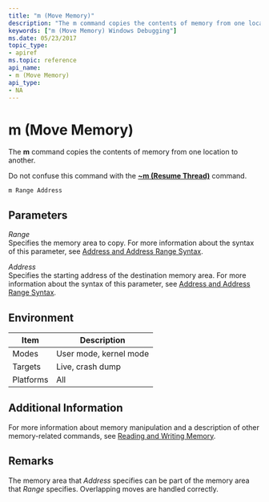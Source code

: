 ```yaml
---
title: "m (Move Memory)"
description: "The m command copies the contents of memory from one location to another. Do not confuse this command with the ~m (Resume Thread) command."
keywords: ["m (Move Memory) Windows Debugging"]
ms.date: 05/23/2017
topic_type:
- apiref
ms.topic: reference
api_name:
- m (Move Memory)
api_type:
- NA
---
```


# m (Move Memory)


The **m** command copies the contents of memory from one location to another.

Do not confuse this command with the [**~m (Resume Thread)**](-m--resume-thread-.md) command.

```dbgcmd
m Range Address 
```

## <span id="ddk_cmd_move_memory_dbg"></span><span id="DDK_CMD_MOVE_MEMORY_DBG"></span>Parameters


<span id="_______Range______"></span><span id="_______range______"></span><span id="_______RANGE______"></span> *Range*   
Specifies the memory area to copy. For more information about the syntax of this parameter, see [Address and Address Range Syntax](address-and-address-range-syntax.md).

<span id="_______Address______"></span><span id="_______address______"></span><span id="_______ADDRESS______"></span> *Address*   
Specifies the starting address of the destination memory area. For more information about the syntax of this parameter, see [Address and Address Range Syntax](address-and-address-range-syntax.md).

## Environment

|  Item  | Description          |
|--------|----------------------|
|Modes   |User mode, kernel mode|
|Targets |Live, crash dump      |
|Platforms|All                  |

 

## Additional Information

For more information about memory manipulation and a description of other memory-related commands, see [Reading and Writing Memory](../debugger/reading-and-writing-memory.md).

## Remarks

The memory area that *Address* specifies can be part of the memory area that *Range* specifies. Overlapping moves are handled correctly.

